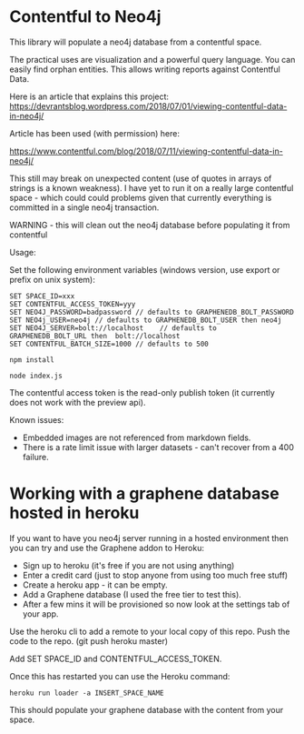 Contentful to Neo4j
===================

This library will populate a neo4j database from a contentful space.

The practical uses are visualization and a powerful query language.
You can easily find orphan entities.
This allows writing reports against Contentful Data.

Here is an article that explains this project: https://devrantsblog.wordpress.com/2018/07/01/viewing-contentful-data-in-neo4j/

Article has been used (with permission) here:

https://www.contentful.com/blog/2018/07/11/viewing-contentful-data-in-neo4j/

This still may break on unexpected content (use of quotes in arrays of strings is a known weakness).
I have yet to run it on a really large contentful space - which could could problems given that currently 
everything is committed in a single neo4j transaction.

WARNING - this will clean out the neo4j database before populating it from contentful

Usage:

Set the following environment variables (windows version, use export or prefix on unix system):

```
SET SPACE_ID=xxx
SET CONTENTFUL_ACCESS_TOKEN=yyy
SET NEO4J_PASSWORD=badpassword // defaults to GRAPHENEDB_BOLT_PASSWORD
SET NEO4j_USER=neo4j // defaults to GRAPHENEDB_BOLT_USER then neo4j
SET NEO4J_SERVER=bolt://localhost    // defaults to GRAPHENEDB_BOLT_URL then  bolt://localhost
SET CONTENTFUL_BATCH_SIZE=1000 // defaults to 500

npm install

node index.js
```

The contentful access token is the read-only publish token (it currently does not work with the preview api).

Known issues:

- Embedded images are not referenced from markdown fields.
- There is a rate limit issue with larger datasets - can't recover from a 400 failure.

Working with a graphene database hosted in heroku
=================================================

If you want to have you neo4j server running in a hosted environment then you can try and use the Graphene addon to Heroku:

- Sign up to heroku (it's free if you are not using anything)
- Enter a credit card (just to stop anyone from using too much free stuff)
- Create a heroku app - it can be empty.
- Add a Graphene database (I used the free tier to test this).
- After a few mins it will be provisioned so now look at the settings tab of your app.

Use the heroku cli to add a remote to your local copy of this repo.
Push the code to the repo. (git push heroku master)

Add SET SPACE_ID and CONTENTFUL_ACCESS_TOKEN.

Once this has restarted you can use the Heroku command:

```
heroku run loader -a INSERT_SPACE_NAME
```

This should populate your graphene database with the content from your space.
